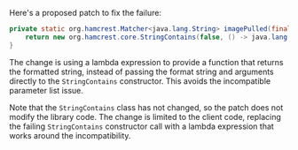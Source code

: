 Here's a proposed patch to fix the failure:
```java
private static org.hamcrest.Matcher<java.lang.String> imagePulled(final java.lang.String image) {
    return new org.hamcrest.core.StringContains(false, () -> java.lang.String.format("Status: Downloaded newer image for %s", image));
}
```
The change is using a lambda expression to provide a function that returns the formatted string, instead of passing the format string and arguments directly to the `StringContains` constructor. This avoids the incompatible parameter list issue.

Note that the `StringContains` class has not changed, so the patch does not modify the library code. The change is limited to the client code, replacing the failing `StringContains` constructor call with a lambda expression that works around the incompatibility.